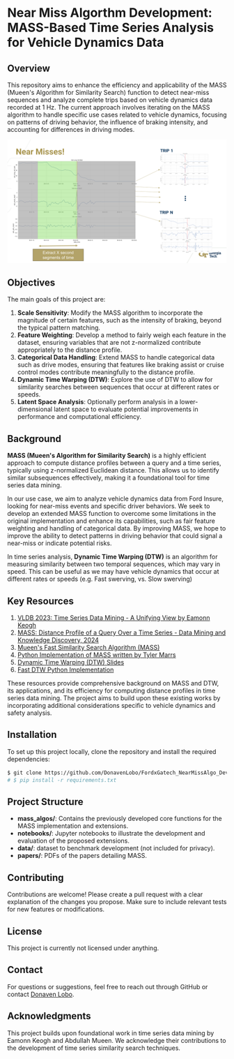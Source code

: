 # Near Miss Algorthm Development: MASS-Based Time Series Analysis for Vehicle Dynamics Data

## Overview
This repository aims to enhance the efficiency and applicability of the MASS (Mueen's Algorithm for Similarity Search) function to detect near-miss sequences and analyze complete trips based on vehicle dynamics data recorded at 1 Hz. The current approach involves iterating on the MASS algorithm to handle specific use cases related to vehicle dynamics, focusing on patterns of driving behavior, the influence of braking intensity, and accounting for differences in driving modes.

![alt text](nearmiss_illustration.png)

## Objectives
The main goals of this project are:
1. **Scale Sensitivity**: Modify the MASS algorithm to incorporate the magnitude of certain features, such as the intensity of braking, beyond the typical pattern matching.
2. **Feature Weighting**: Develop a method to fairly weigh each feature in the dataset, ensuring variables that are not z-normalized contribute appropriately to the distance profile.
3. **Categorical Data Handling**: Extend MASS to handle categorical data such as drive modes, ensuring that features like braking assist or cruise control modes contribute meaningfully to the distance profile.
4. **Dynamic Time Warping (DTW)**: Explore the use of DTW to allow for similarity searches between sequences that occur at different rates or speeds.
5. **Latent Space Analysis**: Optionally perform analysis in a lower-dimensional latent space to evaluate potential improvements in performance and computational efficiency.

## Background
**MASS (Mueen's Algorithm for Similarity Search)** is a highly efficient approach to compute distance profiles between a query and a time series, typically using z-normalized Euclidean distance. This allows us to identify similar subsequences effectively, making it a foundational tool for time series data mining.

In our use case, we aim to analyze vehicle dynamics data from Ford Insure, looking for near-miss events and specific driver behaviors. We seek to develop an extended MASS function to overcome some limitations in the original implementation and enhance its capabilities, such as fair feature weighting and handling of categorical data. By improving MASS, we hope to improve the ability to detect patterns in driving behavior that could signal a near-miss or indicate potential risks.

In time series analysis, **Dynamic Time Warping (DTW)** is an algorithm for measuring similarity between two temporal sequences, which may vary in speed. This can be useful as we may have vehicle dynamics that occur at different rates or speeds (e.g. Fast swerving, vs. Slow swerving)

## Key Resources
1. [VLDB 2023: Time Series Data Mining - A Unifying View by Eamonn Keogh](https://www.cs.ucr.edu/~eamonn/Hot_paths_to_anomaly_detection_with_TIBCO_data_science,_streaming_on_AWS_AIM201-S.pdf)
2. [MASS: Distance Profile of a Query Over a Time Series - Data Mining and Knowledge Discovery, 2024](https://doi.org/10.1007/s10618-024-01005-2)
3. [Mueen's Fast Similarity Search Algorithm (MASS)](http://www.cs.unm.edu/~mueen/FastestSimilaritySearch.html)
4. [Python Implementation of MASS written by Tyler Marrs](https://github.com/tylerwmarrs/mass-ts)
5. [Dynamic Time Warping (DTW) Slides](https://www.cs.unm.edu/~mueen/DTW.pdf)
6. [Fast DTW Python Implementation](https://github.com/slaypni/fastdtw/tree/master)

These resources provide comprehensive background on MASS and DTW, its applications, and its efficiency for computing distance profiles in time series data mining. The project aims to build upon these existing works by incorporating additional considerations specific to vehicle dynamics and safety analysis.

## Installation
To set up this project locally, clone the repository and install the required dependencies:
```bash
$ git clone https://github.com/DonavenLobo/FordxGatech_NearMissAlgo_Devv.git
# $ pip install -r requirements.txt 
```

## Project Structure
- **mass_algos/**: Contains the previously developed core functions for the MASS implementation and extensions.
- **notebooks/**: Jupyter notebooks to illustrate the development and evaluation of the proposed extensions.
- **data/**: dataset to benchmark development (not included for privacy).
- **papers/**: PDFs of the papers detailing MASS.


## Contributing
Contributions are welcome! Please create a pull request with a clear explanation of the changes you propose. Make sure to include relevant tests for new features or modifications.

## License
This project is currently not licensed under anything.

## Contact
For questions or suggestions, feel free to reach out through GitHub or contact [Donaven Lobo](mailto:dlobo6@gatech.edu).

## Acknowledgments
This project builds upon foundational work in time series data mining by Eamonn Keogh and Abdullah Mueen. We acknowledge their contributions to the development of time series similarity search techniques.


